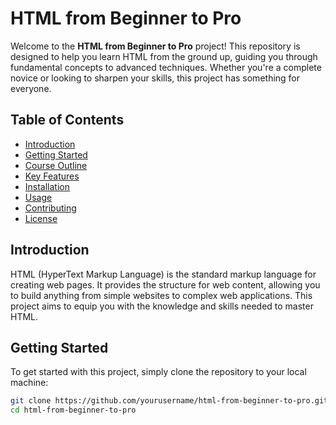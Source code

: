 # HTML from Beginner to Pro

Welcome to the **HTML from Beginner to Pro** project! This repository is designed to help you learn HTML from the ground up, guiding you through fundamental concepts to advanced techniques. Whether you're a complete novice or looking to sharpen your skills, this project has something for everyone.

## Table of Contents

- [Introduction](#introduction)
- [Getting Started](#getting-started)
- [Course Outline](#course-outline)
- [Key Features](#key-features)
- [Installation](#installation)
- [Usage](#usage)
- [Contributing](#contributing)
- [License](#license)

## Introduction

HTML (HyperText Markup Language) is the standard markup language for creating web pages. It provides the structure for web content, allowing you to build anything from simple websites to complex web applications. This project aims to equip you with the knowledge and skills needed to master HTML.

## Getting Started

To get started with this project, simply clone the repository to your local machine:

```bash
git clone https://github.com/yourusername/html-from-beginner-to-pro.git
cd html-from-beginner-to-pro
